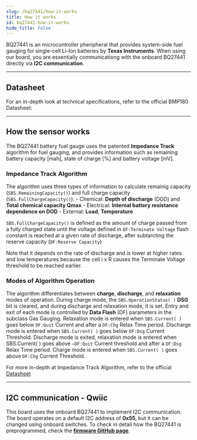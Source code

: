```yaml
---
slug: /bq27441/how-it-works 
title: How it works
id: bq27441-how-it-works 
hide_title: False
---  
```


BQ27441 is an microcontroller pheripheral that provides system-side fuel gauging for single-cell Li-Ion batteries by **Texas Instruments**. When using our board, you are essentially communicationg with the onboard BQ27441 directly via **I2C communication**.

<CenteredImage src="/img/bq27441/bq27441_highlighted.jpg" alt="BQ27441 sensor on board" caption="BQ27441 sensor on the board" width="400px" />

---

## Datasheet

For an in-depth look at technical specifications, refer to the official BMP180 Datasheet:  

<QuickLink  
  title="BQ27441 Datasheet"  
  description="Detailed technical documentation for the BQ27441 sensor"  
  url="https://soldered.com/productdata/2022/03/Soldered_BQ27441_datasheet.pdf"  
/>  

---

## How the sensor works

The BQ27441 battery fuel gauge uses the patented **Impedance Track** algorithm for fuel gauging, and provides information such as remaining battery capacity [mah], state of charge [%] and battery voltage [mV].

### Impedance Track Algorithm
The algorithm uses three types of information to calculate remainig capacity (`SBS.RemainingCapacity()`) and full charge capacity (`SBS.FullChargeCapacity()`):
    - Chemical: **Depth of discharge** (DOD) and **Total chemical capacity Qmax** 
    - Electrical: **Internal battery resistance dependence on DOD**
    - External: **Load**, **Temperature**

`SBS.FullChargeCapacity()` is defined as the amount of charge passed from a fully charged state until the voltage defined in `DF:Terminate Voltage` flash constant is reached at a given rate of discharge, after subtarcting the reserve capacity (`DF:Reserve Capacity`)

<InfoBox>Note that it depends on the rate of discharge and is lower at higher rates and low temperatures because the cell i x R causes the Terminate Voltage threshold to be reached earlier. </InfoBox>

### Modes of Algorithm Operation
The algorithm differentiates between **charge**, **discharge**, and **relaxation** modes of operation. During charge mode, the `SBS.OperationStatus( )` **DSG** bit is cleared, and during discharge and relaxation mode, it is set. Entry and exit of each mode is controlled by **Data Flash** (DF) parameters in the subclass Gas Gauging. Relaxation mode is entered when `SBS.Current( )` goes below `DF:Quit` Current and after a `DF:Chg` Relax Time period. Discharge mode is entered when `SBS.Current( )` goes below `DF:Dsg` Current Threshold. Discharge mode is exited, relaxation mode is entered when SBS.Current( ) goes above `—DF:Quit` Current threshold and after a `DF:Dsg` Relax Time period. Charge mode is entered when `SBS.Current( )` goes above `DF:Chg` Current Threshold.

<CenteredImage src="/img/bq27441/operation_modes.jpg" alt="Example of the Algorithm Operation Mode Changes With Varying SBS.Current( )" caption="Example of the Algorithm Operation Mode Changes With Varying SBS.Current( )" width="600px" />

<InfoBox>For more in-depth at Impedance Track Algorithm, refer to the official [Datasheet](https://www.ti.com/lit/an/slua364b/slua364b.pdf?ts=1744806267910&ref_url=https%253A%252F%252Fwww.google.com%252F)</InfoBox>

---

## I2C communication - Qwiic
This board uses the onboard BQ27441 to implement I2C communication. The board operates on a default I2C address of **0x55**, but it can be changed using onboard switches. To check in detail how the BQ27441 is preprogrammed, check the [**firmware GitHub page**](https://github.com/SolderedElectronics/Soldered-BQ27441-Battery-Fuel-Gauge-Arduino-Library/blob/dev/extras/attiny_firmware/attiny_firmware.ino).